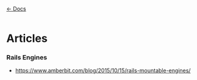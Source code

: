 [&larr; Docs](./README.md)

```
```

# Articles

### Rails Engines

  * https://www.amberbit.com/blog/2015/10/15/rails-mountable-engines/
